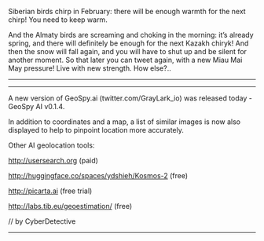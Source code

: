 Siberian birds chirp in February: there will be enough warmth for the next chirp! You need to keep warm.

And the Almaty birds are screaming and choking in the morning: it’s already spring, and there will definitely be enough for the next Kazakh chiryk! And then the snow will fall again, and you will have to shut up and be silent for another moment. So that later you can tweet again, with a new Miau Mai May pressure! Live with new strength. How else?..

----



----

A new version of GeoSpy.ai (twitter.com/GrayLark_io) was released today - GeoSpy AI v0.1.4.

In addition to coordinates and a map, a list of similar images is now also displayed to help to pinpoint location more accurately.

Other AI geolocation tools:

http://usersearch.org (paid)

http://huggingface.co/spaces/ydshieh/Kosmos-2 (free)

http://picarta.ai (free trial)

http://labs.tib.eu/geoestimation/ (free)

// by CyberDetective

----

